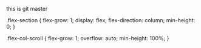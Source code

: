 this is git master

.flex-section {
flex-grow: 1;
display: flex;
flex-direction: column;
min-height: 0;
}

.flex-col-scroll {
flex-grow: 1;
overflow: auto;
min-height: 100%;
}
